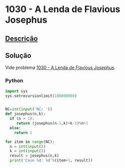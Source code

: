# 1030 - A Lenda de Flavious Josephus

## [Descrição](https://www.beecrowd.com.br/judge/pt/problems/view/1030)

## Solução

Vide problema [1030 - A Lenda de Flavious Josephus](../1030/README.md).

### Python

```py
import sys
sys.setrecursionlimit(100000000)


NC=int(input('NC: '))
def josephus(n,k):
  if (n > 1):
     return (josephus(n-1,k)+k-1)%n+1
  else: 
    return 1

for item in range(NC):
  n = int(input())
  k = int(input())
  result = josephus(n,k)
  print('Case %d: %d'%(item+1, result))

```

